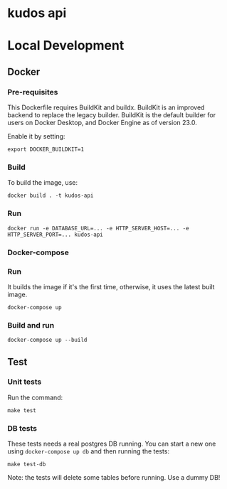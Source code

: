 # kudos api

# Local Development

## Docker

### Pre-requisites

This Dockerfile requires BuildKit and buildx. BuildKit is an improved backend to replace the legacy builder. BuildKit is the default builder for users on Docker Desktop, and Docker Engine as of version 23.0.

Enable it by setting:

```export DOCKER_BUILDKIT=1 ```

### Build

To build the image, use:

```docker build . -t kudos-api```

### Run

```docker run -e DATABASE_URL=... -e HTTP_SERVER_HOST=... -e HTTP_SERVER_PORT=... kudos-api```

### Docker-compose

### Run

It builds the image if it's the first time, otherwise, it uses the latest built image.

```docker-compose up```

### Build and run

```docker-compose up --build```

## Test

### Unit tests

Run the command:

```make test```

### DB tests

These tests needs a real postgres DB running. You can start a new one using ```docker-compose up db``` and then running the tests:


```make test-db```

Note: the tests will delete some tables before running. Use a dummy DB!